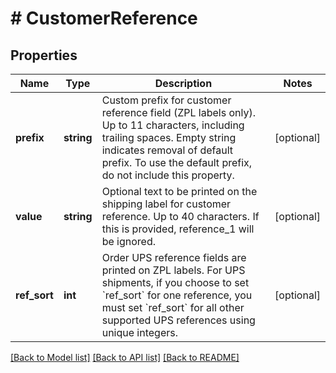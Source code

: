 # # CustomerReference

## Properties

Name | Type | Description | Notes
------------ | ------------- | ------------- | -------------
**prefix** | **string** | Custom prefix for customer reference field (ZPL labels only). Up to 11 characters, including trailing  spaces. Empty string indicates removal of default prefix. To use the default prefix, do not include this property. | [optional]
**value** | **string** | Optional text to be printed on the shipping label for customer reference. Up to 40 characters. If  this is provided, reference_1 will be ignored. | [optional]
**ref_sort** | **int** | Order UPS reference fields are printed on ZPL labels. For UPS shipments, if you choose to set &#x60;ref_sort&#x60; for one reference, you must set &#x60;ref_sort&#x60; for all other supported UPS references using unique integers. | [optional]

[[Back to Model list]](../../README.md#models) [[Back to API list]](../../README.md#endpoints) [[Back to README]](../../README.md)
